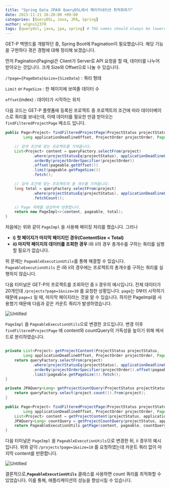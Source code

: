 ```yaml
---
title: "Spring Data JPA와 QueryDSL에서 페이지네이션 최적화하기"
date: 2023-11-21 16:20:00 +09:00
categories: [QueryDSL, Java, JPA, Spring]
author: wlgns12370
tags: [querydsl, java, jpa, spring] # TAG names should always be lowercase
---
```


GET-P 백엔드를 개발하던 중, Spring Boot에 Pagination이 필요했습니다. 해당 기능을 구현하다 겪은 경험에 대해 정리해 보겠습니다.

먼저 Pagination(Paging)은 Client가 Server로 API 요청을 할 때, 데이터를 나누어 받아오는 것입니다. 크게 Size와 Offset으로 나눌 수 있습니다.

`/?page={PageData}&size={SizeData}` : 쿼리 형태

`Limit` or `PageSize` : 한 페이지에 보여줄 데이터 수

`offset`(index) : 데이터가 시작하는 위치

다음 코드는 GET-P 플랫폼에 등록된 프로젝트 중 프로젝트의 조건에 따라 데이터베이스로 쿼리를 보내는데, 이때 데이터를 필요한 만큼 받아오는 `findFilteredProjectPage` 메소드 입니다.

```java
public Page<Project> findFilteredProjectPage(ProjectStatus projectStatus,
        Long applicationDeadlineOffset, ProjectOrder projectOrder, Pageable pageable) {

    // 검색 조건에 맞는 프로젝트를 가져옵니다.
    List<Project> content = queryFactory.selectFrom(project)
            .where(projectStatusEq(projectStatus), applicationDeadlineLoe(applicationDeadlineOffset))
            .orderBy(projectOrderSpecifier(projectOrder))
            .offset(pageable.getOffset())
            .limit(pageable.getPageSize())
            .fetch();

    // 검색 조건에 맞는 프로젝트의 총 개수를 가져옵니다.
    long total = queryFactory.selectFrom(project)
            .where(projectStatusEq(projectStatus), applicationDeadlineLoe(applicationDeadlineOffset))
            .fetchCount();

    // Page 객체를 생성하여 반환합니다.
    return new PageImpl<>(content, pageable, total);
}
```

처음에는 위와 같이 `PageImpl` 을 사용해 페이징 처리를 했습니다. 그러나 

- **i) 첫 페이지가 마지막 페이지인 경우(ContentSize < Total)**
- **ii) 마지막 페이지의 데이터를 조회한 경우**
i와 ii의 경우 총개수를 구하는 쿼리를 실행할 필요가 없습니다.

위 문제는 `PageableExecutionUtils`를 통해 해결할 수 있습니다. `PageableExecutionUtils` 은 i와 ii의 경우에는 프로젝트의 총개수를 구하는 쿼리를 실행하지 않습니다.

다음 터미널은 GET-P의 프로젝트를 조회하던 중 ii 경우의 예시입니다. 전체 데이터가 20개인데 `/projects?page=1&size=10` 를 요청한 상황입니다. `page`는 0부터 시작하기 때문에 `page=1` 일 때, 마지막 페이지라는 것을 알 수 있습니다. 하지만 PageImpl을 사용했기 때문에 다음과 같은 카운트 쿼리가 발생하였습니다.

![Untitled](https://prod-files-secure.s3.us-west-2.amazonaws.com/b2aceccf-0a43-456e-a8dc-2840c4ba318d/13580612-ee81-446f-9451-782887161a8a/Untitled.png)

`PageImpl` 을 `PageableExecutionUtils`으로 변경한 코드입니다. 변경 이후 `findFilteredProjectPage` 에 content와 countQuery의 가독성을 높이기 위해 메서드로 분리하였습니다.

```java

private List<Project> getProjectContent(ProjectStatus projectStatus,
        Long applicationDeadlineOffset, ProjectOrder projectOrder, Pageable pageable) {
    return queryFactory.selectFrom(project)
            .where(projectStatusEq(projectStatus), applicationDeadlineLoe(applicationDeadlineOffset))
            .orderBy(projectOrderSpecifier(projectOrder)).offset(pageable.getOffset())
            .limit(pageable.getPageSize()).fetch();
}

private JPAQuery<Long> getProjectCountQuery(ProjectStatus projectStatus, Long applicationDeadlineOffset) {
    return queryFactory.select(project.count()).from(project);
}

public Page<Project> findFilteredProjectPage(ProjectStatus projectStatus,
        Long applicationDeadlineOffset, ProjectOrder projectOrder, Pageable pageable) {
    List<Project> content = getProjectContent(projectStatus, applicationDeadlineOffset, projectOrder, pageable);
    JPAQuery<Long> countQuery = getProjectCountQuery(projectStatus, applicationDeadlineOffset);
    return PageableExecutionUtils.getPage(content, pageable, countQuery::fetchOne);
}

```

다음 터미널은 `PageImpl` 을 `PageableExecutionUtils`으로 변경한 뒤, ii 경우의 예시입니다. 위와 같이 `/projects?page=1&size=10` 를 요청하였는데 카운트 쿼리 없이 마지막 content를 반환합니다.

![Untitled](https://prod-files-secure.s3.us-west-2.amazonaws.com/b2aceccf-0a43-456e-a8dc-2840c4ba318d/903fb0fe-a27a-4526-a324-be7c29227b0a/Untitled.png)

결론적으로,**`PageableExecutionUtils`** 클래스를 사용하면 count 쿼리를 최적화할 수 있었습니다. 이를 통해, 애플리케이션의 성능을 향상시킬 수 있습니다.